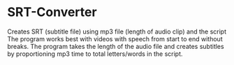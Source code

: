 # SRT-Converter
Creates SRT (subtitle file) using mp3 file (length of audio clip) and the script
The program works best with videos with speech from start to end without breaks. The program takes the length of the audio file and
creates subtitles by proportioning mp3 time to total letters/words in the script.
